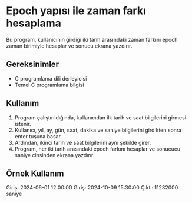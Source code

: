 # Epoch yapısı ile zaman farkı hesaplama

Bu program, kullanıcının girdiği iki tarih arasındaki zaman farkını epoch zaman birimiyle hesaplar ve sonucu ekrana yazdırır.

## Gereksinimler
- C programlama dili derleyicisi
- Temel C programlama bilgisi

## Kullanım
1. Program çalıştırıldığında, kullanıcıdan ilk tarih ve saat bilgilerini girmesi istenir.
2. Kullanıcı, yıl, ay, gün, saat, dakika ve saniye bilgilerini girdikten sonra enter tuşuna basar.
3. Ardından, ikinci tarih ve saat bilgilerini aynı şekilde girer.
4. Program, her iki tarih arasındaki epoch farkını hesaplar ve sonucucu saniye cinsinden ekrana yazdırır.

## Örnek Kullanım

Giriş: 2024-06-01 12:00:00
Giriş: 2024-10-09 15:30:00
Çıktı: 11232000 saniye 
```



